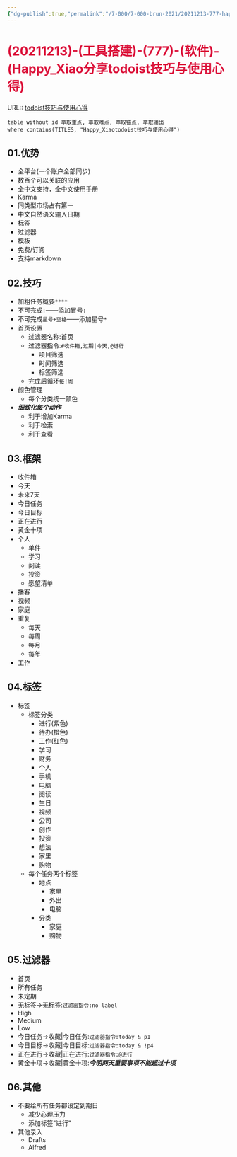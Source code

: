 ```yaml
---
{"dg-publish":true,"permalink":"/7-000/7-000-brun-2021/20211213-777-happy-xiao-todoist/","dgHomeLink":true,"dgPassFrontmatter":false}
---
```



# <font color=#DC143C>(20211213)-(工具搭建)-(777)-(软件)-(Happy_Xiao分享todoist技巧与使用心得)</font>
URL:: [todoist技巧与使用心得](https://www.bilibili.com/video/BV1eE411D7is?from=search&seid=15594128304761465750&spm_id_from=333.337.0.0)

```dataview
table without id 萃取重点, 萃取难点, 萃取锚点, 萃取输出
where contains(TITLES, "Happy_Xiaotodoist技巧与使用心得")
```

## 01.优势
+ 全平台(一个账户全部同步)
+ 数百个可以关联的应用
+ 全中文支持，全中文使用手册
+ Karma
+ 同类型市场占有第一
+ 中文自然语义输入日期
+ 标签
+ 过滤器
+ 模板
+ 免费/订阅
+ 支持markdown

## 02.技巧
+ 加粗任务概要`****`
+ 不可完成`:`——添加冒号`:`
+ 不可完成`星号+空格`——添加星号`*`
+ 首页设置
    + 过滤器名称:首页
    + 过滤器指令:`#收件箱,过期|今天,@进行`
        + 项目筛选
        + 时间筛选
        + 标签筛选
    + 完成后循环`每!周`
+ 颜色管理
    + 每个分类统一颜色
+ **_细致化每个动作_**
    + 利于增加Karma
    + 利于检索
    + 利于查看

## 03.框架
+ 收件箱
+ 今天
+ 未来7天
+ 今日任务
+ 今日目标
+ 正在进行
+ 黄金十项
+ 个人
    + 单件
    + 学习
    + 阅读
    + 投资
    + 愿望清单
+ 播客
+ 视频
+ 家庭
+ 重复
    + 每天
    + 每周
    + 每月
    + 每年
+ 工作

## 04.标签
+ 标签
    + 标签分类
        + 进行(紫色)
        + 待办(橙色)
        + 工作(红色)
        + 学习
        + 财务
        + 个人
        + 手机
        + 电脑
        + 阅读
        + 生日
        + 视频
        + 公司
        + 创作
        + 投资
        + 想法
        + 家里
        + 购物
    + 每个任务两个标签
        + 地点
            + 家里
            + 外出
            + 电脑
        + 分类
            + 家庭
            + 购物

## 05.过滤器
+ 首页
+ 所有任务
+ 未定期
+ 无标签→无标签:`过滤器指令:no label`
+ High
+ Medium
+ Low
+ 今日任务→收藏|今日任务:`过滤器指令:today & p1`
+ 今日目标→收藏|今日目标:`过滤器指令:today & !p4`
+ 正在进行→收藏|正在进行:`过滤器指令:@进行`
+ 黄金十项→收藏|黄金十项:**_今明两天重要事项不能超过十项_**

## 06.其他
+ 不要给所有任务都设定到期日
    + 减少心理压力
    + 添加标签"进行"
+ 其他录入
    + Drafts
    + Alfred
